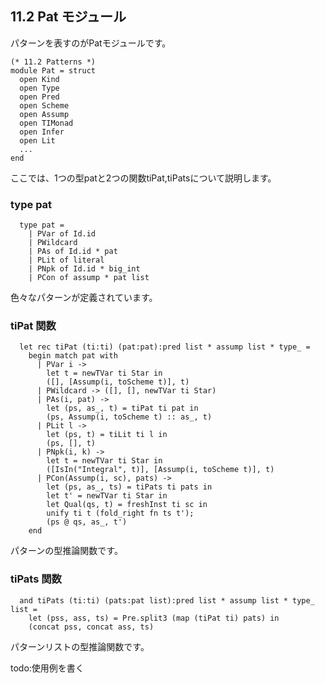 ## 11.2 Pat モジュール

パターンを表すのがPatモジュールです。

	(* 11.2 Patterns *)
	module Pat = struct
	  open Kind
	  open Type
	  open Pred
	  open Scheme
	  open Assump
	  open TIMonad
	  open Infer
	  open Lit
	  ...
	end

ここでは、1つの型patと2つの関数tiPat,tiPatsについて説明します。

### type pat

	  type pat =
	    | PVar of Id.id
	    | PWildcard
	    | PAs of Id.id * pat
	    | PLit of literal
	    | PNpk of Id.id * big_int
	    | PCon of assump * pat list

色々なパターンが定義されています。

### tiPat 関数

	  let rec tiPat (ti:ti) (pat:pat):pred list * assump list * type_ =
	    begin match pat with
	      | PVar i ->
	        let t = newTVar ti Star in
	        ([], [Assump(i, toScheme t)], t)
	      | PWildcard -> ([], [], newTVar ti Star)
	      | PAs(i, pat) ->
	        let (ps, as_, t) = tiPat ti pat in
	        (ps, Assump(i, toScheme t) :: as_, t)
	      | PLit l ->
	        let (ps, t) = tiLit ti l in
	        (ps, [], t)
	      | PNpk(i, k) ->
	        let t = newTVar ti Star in
	        ([IsIn("Integral", t)], [Assump(i, toScheme t)], t)
	      | PCon(Assump(i, sc), pats) ->
	        let (ps, as_, ts) = tiPats ti pats in
	        let t' = newTVar ti Star in
	        let Qual(qs, t) = freshInst ti sc in
	        unify ti t (fold_right fn ts t');
	        (ps @ qs, as_, t')
	    end

パターンの型推論関数です。

### tiPats 関数

	  and tiPats (ti:ti) (pats:pat list):pred list * assump list * type_ list =
	    let (pss, ass, ts) = Pre.split3 (map (tiPat ti) pats) in
	    (concat pss, concat ass, ts)

パターンリストの型推論関数です。

todo:使用例を書く
